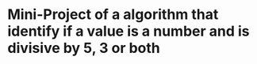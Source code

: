# Mini-Project of a algorithm that identify if a value is a number and is divisive by 5, 3 or both 
